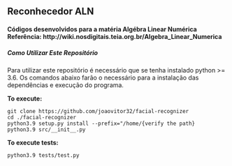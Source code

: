 ## Reconhecedor ALN

<h4>Códigos desenvolvidos para a matéria Algébra Linear Numérica
Referência: http://wiki.nosdigitais.teia.org.br/Algebra_Linear_Numerica</h4>

##### Como Utilizar Este Repositório

Para utilizar este repositório é necessário que se tenha instalado python >= 3.6. Os comandos abaixo farão o necessário para a instalação das dependências e execução do programa.

<strong>To execute:</strong>

```
git clone https://github.com/joaovitor32/facial-recognizer
cd ./facial-recognizer
python3.9 setup.py install --prefix="/home/{verify the path}
python3.9 src/__init__.py
```

<strong>To execute tests:</strong>
```
python3.9 tests/test.py 
```
